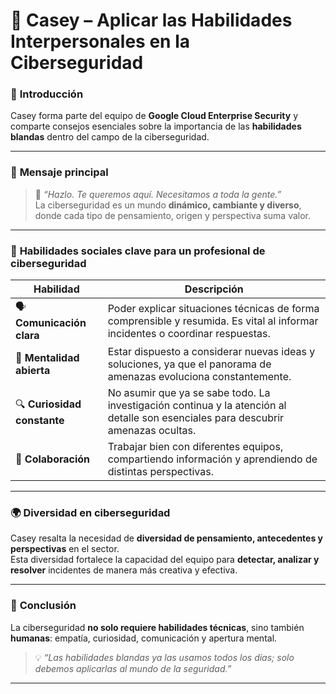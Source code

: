 
# 💬 **Casey – Aplicar las Habilidades Interpersonales en la Ciberseguridad**

### 🧠 **Introducción**

Casey forma parte del equipo de **Google Cloud Enterprise Security** y comparte consejos esenciales sobre la importancia de las **habilidades blandas** dentro del campo de la ciberseguridad.

---

### 🧩 **Mensaje principal**

> 🔹 _“Hazlo. Te queremos aquí. Necesitamos a toda la gente.”_  
> La ciberseguridad es un mundo **dinámico, cambiante y diverso**, donde cada tipo de pensamiento, origen y perspectiva suma valor.

---

### 🤝 **Habilidades sociales clave para un profesional de ciberseguridad**

|Habilidad|Descripción|
|---|---|
|🗣️ **Comunicación clara**|Poder explicar situaciones técnicas de forma comprensible y resumida. Es vital al informar incidentes o coordinar respuestas.|
|🧩 **Mentalidad abierta**|Estar dispuesto a considerar nuevas ideas y soluciones, ya que el panorama de amenazas evoluciona constantemente.|
|🔍 **Curiosidad constante**|No asumir que ya se sabe todo. La investigación continua y la atención al detalle son esenciales para descubrir amenazas ocultas.|
|🧠 **Colaboración**|Trabajar bien con diferentes equipos, compartiendo información y aprendiendo de distintas perspectivas.|

---

### 🌍 **Diversidad en ciberseguridad**

Casey resalta la necesidad de **diversidad de pensamiento, antecedentes y perspectivas** en el sector.  
Esta diversidad fortalece la capacidad del equipo para **detectar, analizar y resolver** incidentes de manera más creativa y efectiva.

---

### 🚀 **Conclusión**

La ciberseguridad **no solo requiere habilidades técnicas**, sino también **humanas**: empatía, curiosidad, comunicación y apertura mental.

> 💡 _“Las habilidades blandas ya las usamos todos los días; solo debemos aplicarlas al mundo de la seguridad.”_

---

